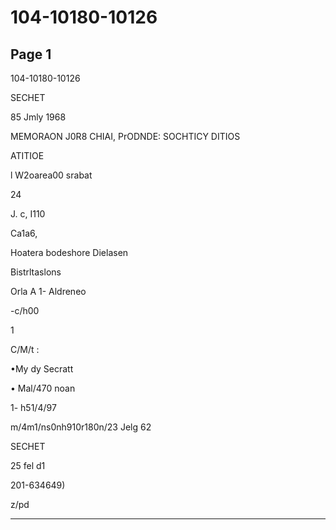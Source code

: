 # 104-10180-10126

## Page 1

104-10180-10126

SECHET

85 Jmly 1968

MEMORAON J0R8 CHIAI, PrODNDE: SOCHTICY DITIOS

ATITIOE

l W2oarea00 srabat

24

J. c, I110

Ca1a6,

Hoatera bodeshore Dielasen

Bistrltaslons

Orla A 1- Aldreneo

-c/h00

1

C/M/t :

•My dy Secratt

• Mal/470 noan

1- h51/4/97

m/4m1/ns0nh910r180n/23 Jelg 62

SECHET

25 fel d1

201-634649)

z/pd

---

